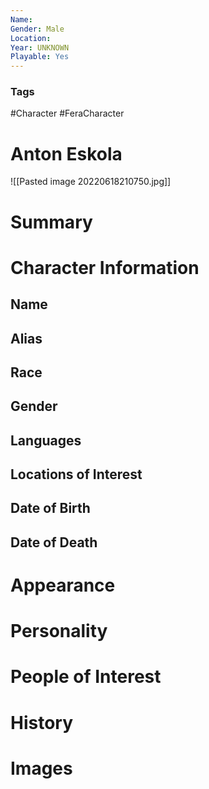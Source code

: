```yaml
---
Name: 
Gender: Male
Location: 
Year: UNKNOWN
Playable: Yes
---
```


### Tags
#Character #FeraCharacter 

# Anton Eskola
![[Pasted image 20220618210750.jpg]]
# Summary


# Character Information

## Name

## Alias

## Race

## Gender

## Languages

## Locations of Interest

## Date of Birth

## Date of Death

# Appearance

# Personality

# People of Interest

# History

# Images
